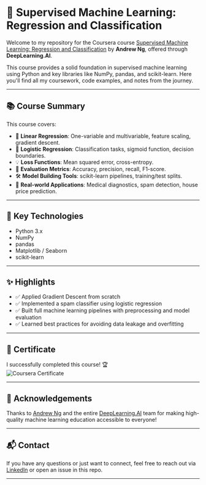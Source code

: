 # 🤖 Supervised Machine Learning: Regression and Classification

Welcome to my repository for the Coursera course [Supervised Machine Learning: Regression and Classification](https://www.coursera.org/learn/machine-learning) by **Andrew Ng**, offered through **DeepLearning.AI**.

This course provides a solid foundation in supervised machine learning using Python and key libraries like NumPy, pandas, and scikit-learn. Here you'll find all my coursework, code examples, and notes from the journey.

---

## 📚 Course Summary

This course covers:

- 🔢 **Linear Regression**: One-variable and multivariable, feature scaling, gradient descent.
- 🎯 **Logistic Regression**: Classification tasks, sigmoid function, decision boundaries.
- 💡 **Loss Functions**: Mean squared error, cross-entropy.
- 📏 **Evaluation Metrics**: Accuracy, precision, recall, F1-score.
- 🛠️ **Model Building Tools**: scikit-learn pipelines, training/test splits.
- 🧠 **Real-world Applications**: Medical diagnostics, spam detection, house price prediction.

---

## 🚀 Key Technologies

- Python 3.x
- NumPy
- pandas
- Matplotlib / Seaborn
- scikit-learn

---

## ✨ Highlights

- ✅ Applied Gradient Descent from scratch
- ✅ Implemented a spam classifier using logistic regression
- ✅ Built full machine learning pipelines with preprocessing and model evaluation
- ✅ Learned best practices for avoiding data leakage and overfitting

---

## 📖 Certificate

I successfully completed this course! 🏆  
![Coursera Certificate](https://www.coursera.org/account/accomplishments/verify/026TF1MGD5BW)  

---

## 🤝 Acknowledgements

Thanks to [Andrew Ng](https://www.andrewng.org/) and the entire [DeepLearning.AI](https://www.deeplearning.ai/) team for making high-quality machine learning education accessible to everyone!

---

## 📬 Contact

If you have any questions or just want to connect, feel free to reach out via [LinkedIn](https://www.linkedin.com/in/albertgotri/) or open an issue in this repo.

---
